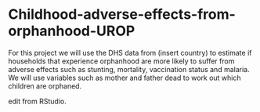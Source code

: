 # Childhood-adverse-effects-from-orphanhood-UROP
For this project we will use the DHS data from (insert country) to estimate if households that experience orphanhood are more likely to suffer from adverse effects such as stunting, mortality, vaccination status and malaria. We will use variables such as mother and father dead to work out which children are orphaned.

edit from RStudio.
